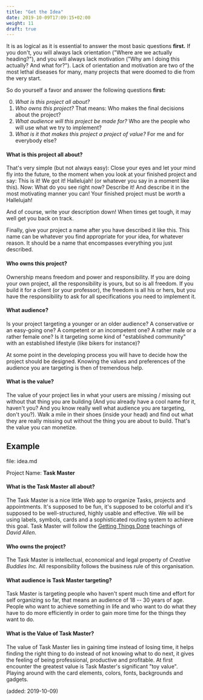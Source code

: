 ```yaml
---
title: "Get the Idea"
date: 2019-10-09T17:09:15+02:00
weight: 11
draft: true
---
```


It is as logical as it is essential to answer the most basic questions
**first.** If you don't, you will always lack orientation ("Where are we
actually heading?"), and you will always lack motivation ("Why am I doing this
actually? And what for?"). Lack of orientation and motivation are two of the
most lethal diseases for many, many projects that were doomed to die from the
very start. 

So do yourself a favor and answer the following questions **first:**

0. *What is this project all about?*
0. *Who owns this project?* That means: Who makes the final decisions about the project?
0. *What audience will this project be made for?* Who are the people who will use what we try to implement?
0. *What is it that makes this project a project of value?* For me and for everybody else?


#### What is this project all about?

That's very simple (but not always easy): Close your eyes and let your mind fly
into the future, to the moment when you look at your finished project and say:
This is it! We got it! Hallelujah! (or whatever you say in a moment like this).
Now: What do you see right now? Describe it! And describe it in the most
motivating manner you can! Your finished project must be *worth* a Hallelujah!

And of course, write your description down! <i class="far fa-grin-wink"></i>
When times get tough, it may well get you back on track.

Finally, give your project a name after you have described it like this. This
name can be whatever you find appropriate for your idea, for whatever reason.
It should be a name that encompasses everything you just described.

#### Who owns this project?

Ownership means freedom and power and responsibility. If you are doing your own
project, all the responsibility is yours, but so is all freedom. If you build
it for a client (or your professor), the freedom is all his or hers, but you
have the responsibility to ask for all specifications you need to implement it.

#### What audience?

Is your project targeting a younger or an older audience? A conservative or an
easy-going one? A competent or an incompetent one? A rather male or a rather
female one? Is it targeting some kind of "established community" with an
established lifestyle (like bikers for instance)? 

At some point in the developing process you will have to decide how the project
should be designed. Knowing the values and preferences of the audience you are
targeting is then of tremendous help.

#### What is the value?

The value of your project lies in what your users are missing / missing out
without that thing you are building (And you already have a cool name for it,
haven't you? And you know really well what audience you are targeting, don't
you?). Walk a mile in their shoes (inside your head) and find out what they are
really missing out without the thing you are about to build. That's the value
you can monetize.

## Example

file: idea.md

Project Name: **Task Master**

#### What is the Task Master all about?

The Task Master is a nice little Web app to organize Tasks, projects and
appointments. It's supposed to be fun, it's supposed to be colorful and it's
supposed to be well-structured, highly usable and effective. We will be using
labels, symbols, cards and a sophisticated routing system to achieve this
goal. Task Master will follow the
[Getting Things Done](https://gettingthingsdone.com/)
teachings of *David Allen*.

#### Who owns the project?

The Task Master is intellectual, economical and legal property of *Creative
Buddies Inc.* All responsibility follows the business rule of this
organisation.

#### What audience is Task Master targeting?

Task Master is targeting people who haven't spent much time and effort for
self organizing so far, that means an audience of 18 -- 30 years of age.
People who want to achieve something in life and who want to do what they have
to do more efficiently in order to gain more time for the things they want to
do.

#### What is the Value of Task Master?

The value of Task Master lies in gaining time instead of losing time, it helps
finding the right thing to do instead of not knowing what to do next, it gives
the feeling of being professional, productive and profitable. At first encounter
the greatest value is Task Master's significant "toy value". Playing around with
the card elements, colors, fonts, backgrounds and gadgets.




(added: 2019-10-09)
